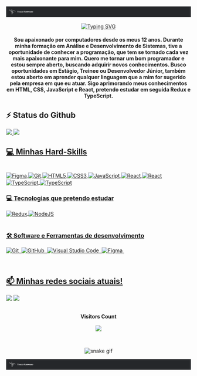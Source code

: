 ![](logo-barra.png)

<div align="center">
 
 [![Typing SVG](https://readme-typing-svg.demolab.com?font=Fira+Code&size=24&duration=3000&pause=1000&color=99A2AE&center=falso&vCenter=falso&repeat=falso&random=falso&width=500&height=70&lines=Bem+vindo+ao+meu+perfil+%E2%9C%A8;Sou+Desenvolvedor+Front-end+%F0%9F%96%A5%EF%B8%8F%F0%9F%96%B1%EF%B8%8F%F0%9F%91%A8%E2%80%8D%F0%9F%92%BB)](https://git.io/typing-svg)

<div align="center">

 #### Sou apaixonado por computadores desde os meus 12 anos. Durante minha formação em Análise e Desenvolvimento de Sistemas, tive a oportunidade de conhecer a programação, que tem se tornado cada vez mais apaixonante para mim. Quero me tornar um bom programador e estou sempre aberto, buscando adquirir novos conhecimentos. Busco oportunidades em Estágio, Treinee ou Desenvolvedor Júnior, também estou aberto em aprender qualquer linguagem que a mim for sugerido pela empresa em que eu atuar. Sigo aprimorando meus conhecimentos em HTML, CSS, JavaScript e React, pretendo estudar em seguida Redux e TypeScript.

</div>

<div align="left">
 
 ## ⚡ Status do Github
 
</div>
 
<div align="left">
 
   <a href="https://github.com/tiago-forward">
   <img height="180em" src="https://github-readme-stats.vercel.app/api?username=tiago-forward&show_icons=true&theme=tokyonight&include_all_commits=true&count_private=true"/>
   <img height="180em" src="https://github-readme-stats.vercel.app/api/top-langs/?username=tiago-forward&layout=compact&langs_count=6&theme=tokyonight"/>
    
</div>

<div align="left">
 
 ## 💻 Minhas Hard-Skills
 
</div>

<div style="display: inline_block" align="left">
 <br>
  <img align="center" alt="Figma" height="32" width="40" src="https://cdn.simpleicons.org/figma" />
  <img align="center" alt="Git" height="32" width="40" src="https://cdn.simpleicons.org/git" />
  <img align="center" alt="HTML5" height="32" width="40" src="https://cdn.simpleicons.org/html5" />
  <img align="center" alt="CSS3" height="32" width="40" src="https://cdn.simpleicons.org/css3" />
  <img align="center" alt="JavaScript" height="32" width="40" src="https://cdn.simpleicons.org/javascript" />
  <img align="center" alt="React" height="32" width="40" src="https://cdn.simpleicons.org/react" />
  <img align="center" alt="React" height="32" width="40" src="https://cdn.simpleicons.org/styledcomponents" />
  <img align="center" alt="TypeScript" height="32" width="40" src="https://cdn.simpleicons.org/tailwindcss" />
  <img align="center" alt="TypeScript" height="32" width="40" src="https://cdn.simpleicons.org/typescript" />
<br>

 <div align="left">
 
  ### 💻 Tecnologias que pretendo estudar

 </div>
  <img align="center" alt="Redux" height="32" width="40" src="https://cdn.simpleicons.org/redux/eeeeee/3e4754" />
  <img align="center" alt="NodeJS" height="32" width="40" src="https://cdn.simpleicons.org/node.js/eeeeee/3e4754" />
</div>

<br>

<div align="left">
  
### 🛠️ Software e Ferramentas de desenvolvimento

![Git](https://img.shields.io/badge/-git-red?style=for-the-badge&logo=Git&logoColor=white)&nbsp;
![GitHub](https://img.shields.io/badge/-GitHub-181717?style=for-the-badge&logo=github)&nbsp;
![Visual Studio Code](https://img.shields.io/badge/-VSCODE-007ACC?style=for-the-badge&&logo=visual-studio-code&logoColor=white)&nbsp;
![Figma](https://img.shields.io/badge/figma-%23F24E1E.svg?style=for-the-badge&logo=figma&logoColor=white)&nbsp;

</div>

<br/>

<div align="left">
 
## 📫 Minhas redes sociais atuais!
 
 <div> 
   <a href = "mailto:devtiagoforward@gmail.com"><img src="https://img.shields.io/badge/-Gmail-%23333?style=for-the-badge&logo=gmail&logoColor=white" target="_blank"></a>
   <a href = "https://www.linkedin.com/in/tiago-lacerda-devfrontend/"><img src="https://img.shields.io/badge/-LinkedIn-%230077B5?style= for-the-badge&logo=linkedin&logoColor=white" target="_blank"></a>
 </div>

</div>

<div align="center">
<br><p align="centre"><b>Visitors Count</b></p>  
<p align="center"><img align="center" src="https://profile-counter.glitch.me/{tiago-forward}/count.svg" /></p> 
<br></div>

![snake gif](https://github.com/tiago-forward/tiago-forward/blob/output/github-contribution-grid-snake-dark.svg)

![](logo-barra.png)
